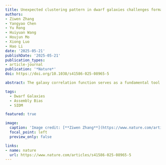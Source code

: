 ```yaml
---
title: Unexpected clustering pattern in dwarf galaxies challenges formation models
authors:
- Ziwen Zhang
- Yangyao Chen
- Yu Rong
- Huiyuan Wang
- Houjun Mo
- Xiong Luo
- Hao Li
date: '2025-05-21'
publishDate: '2025-05-21'
publication_types:
- article-journal
publication: '*Nature*'
doi: https://doi.org/10.1038/s41586-025-08965-5

abstract: The galaxy correlation function serves as a fundamental tool for studying cosmology, galaxy formation, and the nature of dark matter. It is well established that more massive, redder and more compact galaxies tend to have stronger clustering in space. These results can be understood in terms of galaxy formation in Cold Dark Matter (CDM) halos of different mass and assembly history. Here, we report an unexpectedly strong large-scale clustering for isolated, diffuse and blue dwarf galaxies, comparable to that seen for massive galaxy groups but much stronger than that expected from their halo mass. Our analysis indicates that the strong clustering aligns with the halo assembly bias seen in simulations with the standard ΛCDM cosmology only if more diffuse dwarfs formed in low-mass halos of older ages. This pattern is not reproduced by existing models of galaxy evolution in a ΛCDM framework, and our finding provides new clues for the search of more viable models. Our results can be explained well by assuming self-interacting dark matter, suggesting that such a scenario should be considered seriously.

tags:
  - Dwarf Galaxies 
  - Assembly Bias 
  - SIDM

featured: true

image:
  caption: 'Image credit: [**Ziwen Zhang**](https://www.nature.com/articles/s41586-025-08965-5#citeas)'
  focal_point: left
  preview_only: false

links:
- name: nature
  url: https://www.nature.com/articles/s41586-025-08965-5
---
```


